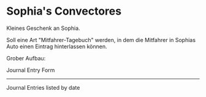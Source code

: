 # Sophia's Convectores

Kleines Geschenk an Sophia.

Soll eine Art "Mitfahrer-Tagebuch" werden, in dem die Mitfahrer in Sophias Auto einen Eintrag hinterlassen können.

Grober Aufbau:

Journal Entry Form
___
Journal Entries listed by date
